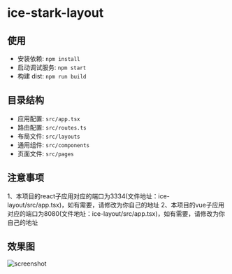 # ice-stark-layout

## 使用

- 安装依赖: `npm install`
- 启动调试服务: `npm start`
- 构建 dist: `npm run build`

## 目录结构

- 应用配置: `src/app.tsx`
- 路由配置: `src/routes.ts`
- 布局文件: `src/layouts`
- 通用组件: `src/components`
- 页面文件: `src/pages`

## 注意事项
1、本项目的react子应用对应的端口为3334(文件地址：ice-layout/src/app.tsx)，如有需要，请修改为你自己的地址
2、本项目的vue子应用对应的端口为8080(文件地址：ice-layout/src/app.tsx)，如有需要，请修改为你自己的地址

## 效果图

![screenshot](https://img.alicdn.com/tfs/TB14igtaVT7gK0jSZFpXXaTkpXa-2878-1368.png)
